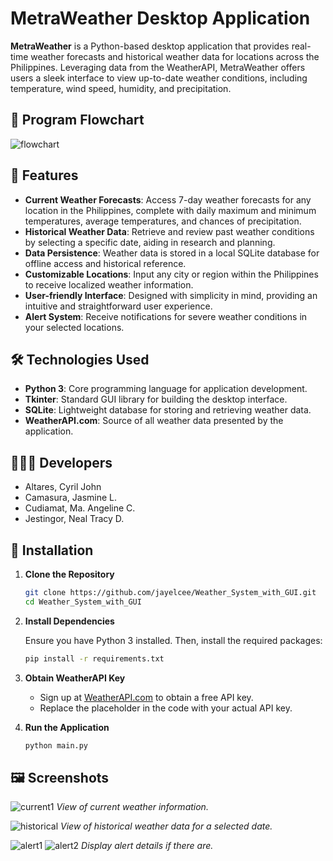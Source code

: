 # MetraWeather Desktop Application

**MetraWeather** is a Python-based desktop application that provides real-time weather forecasts and historical weather data for locations across the Philippines. Leveraging data from the WeatherAPI, MetraWeather offers users a sleek interface to view up-to-date weather conditions, including temperature, wind speed, humidity, and precipitation.

## 🧠 Program Flowchart
![flowchart](https://github.com/user-attachments/assets/6ed542a2-4f78-44e8-b2fe-99cb72de1285)


## 🌟 Features

- **Current Weather Forecasts**: Access 7-day weather forecasts for any location in the Philippines, complete with daily maximum and minimum temperatures, average temperatures, and chances of precipitation.
- **Historical Weather Data**: Retrieve and review past weather conditions by selecting a specific date, aiding in research and planning.
- **Data Persistence**: Weather data is stored in a local SQLite database for offline access and historical reference.
- **Customizable Locations**: Input any city or region within the Philippines to receive localized weather information.
- **User-friendly Interface**: Designed with simplicity in mind, providing an intuitive and straightforward user experience.
- **Alert System**: Receive notifications for severe weather conditions in your selected locations.

## 🛠 Technologies Used

- **Python 3**: Core programming language for application development.
- **Tkinter**: Standard GUI library for building the desktop interface.
- **SQLite**: Lightweight database for storing and retrieving weather data.
- **WeatherAPI.com**: Source of all weather data presented by the application.

## 👩🏻‍💻 Developers
- Altares, Cyril John
- Camasura, Jasmine L.
- Cudiamat, Ma. Angeline C.
- Jestingor, Neal Tracy D.

## 🚀 Installation

1. **Clone the Repository**

   ```bash
   git clone https://github.com/jayelcee/Weather_System_with_GUI.git
   cd Weather_System_with_GUI
   ```

2. **Install Dependencies**

   Ensure you have Python 3 installed. Then, install the required packages:

   ```bash
   pip install -r requirements.txt
   ```

3. **Obtain WeatherAPI Key**

   - Sign up at [WeatherAPI.com](https://www.weatherapi.com/) to obtain a free API key.
   - Replace the placeholder in the code with your actual API key.

4. **Run the Application**

   ```bash
   python main.py
   ```

## 🖼 Screenshots

![current1](https://github.com/user-attachments/assets/cc4c86cb-2557-48b5-a3b8-22e3e3a3b127)
   *View of current weather information.*

![historical](https://github.com/user-attachments/assets/6fab3574-96d3-4f3b-b101-fa5e44a680ed)
   *View of historical weather data for a selected date.*

![alert1](https://github.com/user-attachments/assets/7c7f490e-ad7b-48f0-8787-5d067fc23c20)
![alert2](https://github.com/user-attachments/assets/dc27be6c-880a-4a99-b71c-f360dda0d704)
   *Display alert details if there are.*
